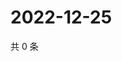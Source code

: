 # 2022-12-25

共 0 条

<!-- BEGIN WEIBO -->
<!-- 最后更新时间 Sun Dec 25 2022 18:13:14 GMT+0800 (China Standard Time) -->

<!-- END WEIBO -->
